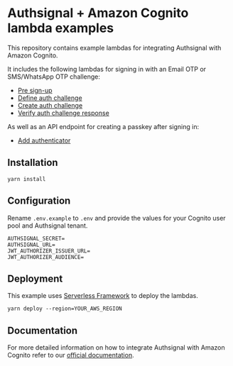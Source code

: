 # Authsignal + Amazon Cognito lambda examples

This repository contains example lambdas for integrating Authsignal with Amazon Cognito.

It includes the following lambdas for signing in with an Email OTP or SMS/WhatsApp OTP challenge:

- [Pre sign-up](https://github.com/authsignal/cognito-lambdas/blob/main/triggers/pre-sign-up.ts)
- [Define auth challenge](https://github.com/authsignal/cognito-lambdas/blob/main/triggers/define-auth-challenge.ts)
- [Create auth challenge](https://github.com/authsignal/cognito-lambdas/blob/main/triggers/create-auth-challenge.ts)
- [Verify auth challenge response](https://github.com/authsignal/cognito-lambdas/blob/main/triggers/verify-auth-challenge-response.ts)

As well as an API endpoint for creating a passkey after signing in:

- [Add authenticator](https://github.com/authsignal/cognito-lambdas/blob/main/api/add-authenticator.ts)

## Installation

```
yarn install
```

## Configuration

Rename `.env.example` to `.env` and provide the values for your Cognito user pool and Authsignal tenant.

```
AUTHSIGNAL_SECRET=
AUTHSIGNAL_URL=
JWT_AUTHORIZER_ISSUER_URL=
JWT_AUTHORIZER_AUDIENCE=
```

## Deployment

This example uses [Serverless Framework](https://www.serverless.com/) to deploy the lambdas.

```
yarn deploy --region=YOUR_AWS_REGION
```

## Documentation

For more detailed information on how to integrate Authsignal with Amazon Cognito refer to our [official documentation](https://docs.authsignal.com/integrations/aws-cognito/overview).

